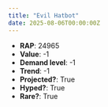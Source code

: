 ```yaml
---
title: "Evil Hatbot"
date: 2025-08-06T00:00:00Z
---
```

- **RAP**: 24965
- **Value**: -1
- **Demand level**: -1
- **Trend**: -1
- **Projected?**: True
- **Hyped?**: True
- **Rare?**: True

